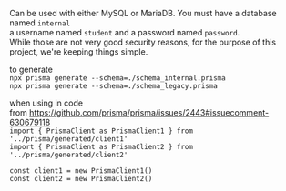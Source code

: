 Can be used with either MySQL or MariaDB. You must have a database named ```internal```  
a username named ```student``` and a password named ```password```.  
While those are not very good security reasons, for the purpose of this   
project, we're keeping things simple.

to generate  
```npx prisma generate --schema=./schema_internal.prisma```  
```npx prisma generate --schema=./schema_legacy.prisma```  

when using in code  
from https://github.com/prisma/prisma/issues/2443#issuecomment-630679118  
```import { PrismaClient as PrismaClient1 } from '../prisma/generated/client1'```  
```import { PrismaClient as PrismaClient2 } from '../prisma/generated/client2'```  

```const client1 = new PrismaClient1()```  
```const client2 = new PrismaClient2()```
